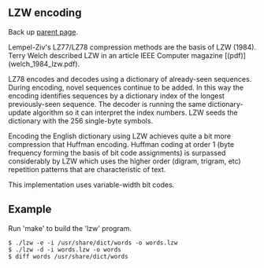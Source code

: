 LZW encoding
------------

Back up [parent page](https://github.com/troydhanson/info-theory).

Lempel-Ziv's LZ77/LZ78 compression methods are the basis of LZW (1984).
Terry Welch described LZW in an article IEEE Computer magazine [(pdf)]
(welch_1984_lzw.pdf).

LZ78 encodes and decodes using a dictionary of already-seen sequences.
During encoding, novel sequences continue to be added.  In this way the
encoding identifies sequences by a dictionary index of the longest
previously-seen sequence.  The decoder is running the same dictionary-
update algorithm so it can interpret the index numbers.  LZW seeds the
dictionary with the 256 single-byte symbols. 

Encoding the English dictionary using LZW achieves quite a bit more
compression that Huffman encoding. Huffman coding at order 1 (byte
frequency forming the basis of bit code assignments) is surpassed
considerably by LZW which uses the higher order (digram, trigram,
etc) repetition patterns that are characteristic of text.

This implementation uses variable-width bit codes. 

Example
-------

Run 'make' to build the 'lzw' program.

    $ ./lzw -e -i /usr/share/dict/words -o words.lzw
    $ ./lzw -d -i words.lzw -o words
    $ diff words /usr/share/dict/words


